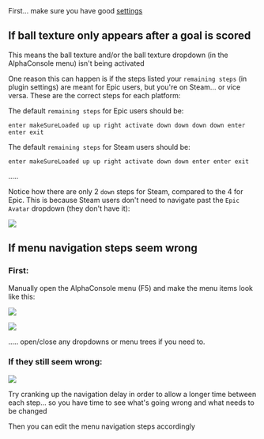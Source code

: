 <br>
<br>

First... make sure you have good [settings](./Settings.md)

## If ball texture only appears after a goal is scored
This means the ball texture and/or the ball texture dropdown (in the AlphaConsole menu) isn't being activated

One reason this can happen is if the steps listed your `remaining steps` (in plugin settings) are meant for Epic users, but you're on Steam... or vice versa. These are the correct steps for each platform:

The default `remaining steps` for Epic users should be:

```enter makeSureLoaded up up right activate down down down down enter enter exit```

The default `remaining steps` for Steam users should be:

```enter makeSureLoaded up up right activate down down enter enter exit```

.....

Notice how there are only 2 `down` steps for Steam, compared to the 4 for Epic. This is because Steam users don't need to navigate past the `Epic Avatar` dropdown (they don't have it):

![](./images/epic_avatar.png)


## If menu navigation steps seem wrong

### First:

Manually open the AlphaConsole menu (F5) and make the menu items look like this:

![](./images/patch_notes.png)

![](./images/cosmetics.png)

..... open/close any dropdowns or menu trees if you need to.


### If they still seem wrong:

![](./images/crank_dat_bih.png)

Try cranking up the navigation delay in order to allow a longer time between each step... so you have time to see what's going wrong and what needs to be changed

Then you can edit the menu navigation steps accordingly